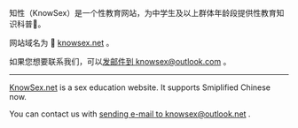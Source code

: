 知性（KnowSex）是一个性教育网站，为中学生及以上群体年龄段提供性教育知识科普📕。

网站域名为 🔗 [knowsex.net](https://knowsex.net/) 。

如果您想要联系我们，可以[发邮件到 knowsex@outlook.com](mailto:knowsex@outlook.net) 。

---

[KnowSex.net](https://knowsex.net/) is a sex education website. It supports Smiplified Chinese now.

You can contact us with [sending e-mail to knowsex@outlook.net](mailto:knowsex@outlook.com) .
